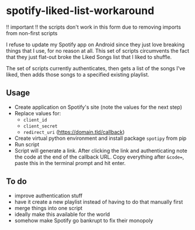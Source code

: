 # spotify-liked-list-workaround

!! important !! the scripts don't work in this form due to removing imports from non-first scripts

I refuse to update my Spotify app on Android since they just love breaking things that I use, for no reason at all. This set of scripts circumvents the fact that they just flat-out broke the Liked Songs list that I liked to shuffle.

The set of scripts currently authenticates, then gets a list of the songs I've liked, then adds those songs to a specified existing playlist.

## Usage
- Create application on Spotify's site (note the values for the next step)
- Replace values for:
    - `client_id`
    - `client_secret`
    - `redirect_uri` (https://domain.tld/callback)
- Create virtual python environment and install package `spotipy` from pip
- Run script
- Script will generate a link. After clicking the link and authenticating note the code at the end of the callback URL. Copy everything after `&code=`, paste this in the terminal prompt and hit enter.


## To do
- improve authentication stuff
- have it create a new playlist instead of having to do that manually first
- merge things into one script
- ideally make this available for the world
- somehow make Spotify go bankrupt to fix their monopoly
